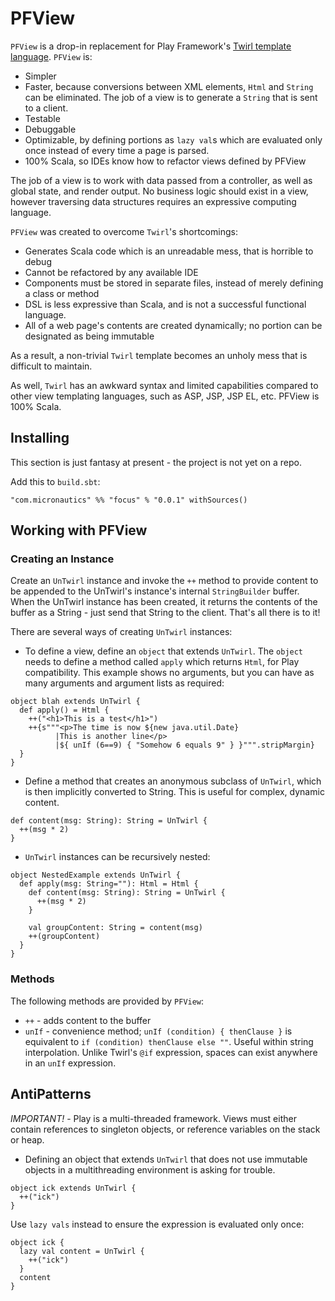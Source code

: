# PFView #

`PFView` is a drop-in replacement for Play Framework's [Twirl template language](https://github.com/playframework/twirlhttps://github.com/playframework/twirl).
`PFView` is:

 * Simpler
 * Faster, because conversions between XML elements, `Html` and `String` can be eliminated. The job of a view is to generate a `String` that is sent to a client.
 * Testable
 * Debuggable
 * Optimizable, by defining portions as `lazy val`s which are evaluated only once instead of every time a page is parsed.
 * 100% Scala, so IDEs know how to refactor views defined by PFView

The job of a view is to work with data passed from a controller, as well as global state, and render output.
No business logic should exist in a view, however traversing data structures requires an expressive computing language.

`PFView` was created to overcome `Twirl`'s shortcomings:
 * Generates Scala code which is an unreadable mess, that is horrible to debug
 * Cannot be refactored by any available IDE
 * Components must be stored in separate files, instead of merely defining a class or method
 * DSL is less expressive than Scala, and is not a successful functional language.
 * All of a web page's contents are created dynamically; no portion can be designated as being immutable

As a result, a non-trivial `Twirl` template becomes an unholy mess that is difficult to maintain.

As well, `Twirl` has an awkward syntax and limited capabilities compared to other view templating languages, such as ASP, JSP, JSP EL, etc.
PFView is 100% Scala.

## Installing ##
This section is just fantasy at present - the project is not yet on a repo.

Add this to `build.sbt`:

    "com.micronautics" %% "focus" % "0.0.1" withSources()

## Working with PFView ##
### Creating an Instance ###
Create an `UnTwirl` instance and invoke the `++` method to provide content to be appended to the UnTwirl's instance's internal `StringBuilder` buffer.
When the UnTwirl instance has been created, it returns the contents of the buffer as a String - just send that String to the client.
That's all there is to it!

There are several ways of creating `UnTwirl` instances:

 * To define a view, define an `object` that extends `UnTwirl`.
    The `object` needs to define a method called `apply` which returns `Html`, for Play compatibility. This example shows  no arguments, but you can have as many arguments and argument lists as required:
````
object blah extends UnTwirl {
  def apply() = Html {
    ++("<h1>This is a test</h1>")
    ++{s"""<p>The time is now ${new java.util.Date}
          |This is another line</p>
          |${ unIf (6==9) { "Somehow 6 equals 9" } }""".stripMargin}
  }
}
````

 * Define a method that creates an anonymous subclass of `UnTwirl`, which is then implicitly converted to String. This is useful for complex, dynamic content.

````
def content(msg: String): String = UnTwirl {
  ++(msg * 2)
}
````

* `UnTwirl` instances can be recursively nested:
````
object NestedExample extends UnTwirl {
  def apply(msg: String=""): Html = Html {
    def content(msg: String): String = UnTwirl {
      ++(msg * 2)
    }

    val groupContent: String = content(msg)
    ++(groupContent)
  }
}
````

### Methods ###
The following methods are provided by `PFView`:

 * `++` - adds content to the buffer
 * `unIf` - convenience method; `unIf (condition) { thenClause }` is equivalent to `if (condition) thenClause else ""`. Useful within string interpolation. Unlike Twirl's `@if` expression, spaces can exist anywhere in an `unIf` expression.

## AntiPatterns ##
*IMPORTANT!* - Play is a multi-threaded framework. Views must either contain references to singleton objects, or reference variables on the stack or heap.

 * Defining an object that extends `UnTwirl` that does not use immutable objects in a multithreading environment is asking for trouble.

````
object ick extends UnTwirl {
  ++("ick")
}
````

Use `lazy vals` instead to ensure the expression is evaluated only once:

````
object ick {
  lazy val content = UnTwirl {
    ++("ick")
  }
  content
}
````

